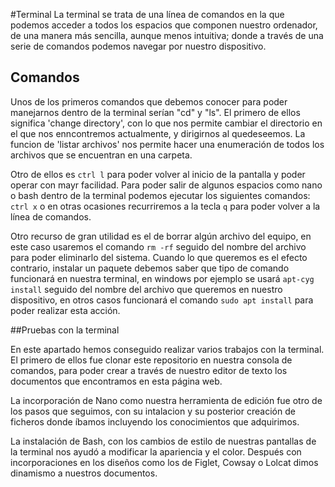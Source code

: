 #Terminal
La terminal se trata de una línea de comandos en la que podemos acceder a todos los espacios que componen nuestro ordenador, de una manera más sencilla, aunque menos intuitiva; donde a través de una serie de comandos podemos navegar por nuestro dispositivo.

## Comandos
Unos de los primeros comandos que debemos conocer para poder manejarnos dentro de la terminal serían "cd" y "ls".
El primero de ellos significa 'change directory', con lo que nos permite cambiar el directorio en el que nos enncontremos actualmente, y dirigirnos al quedeseemos. La funcion de 'listar archivos' nos permite hacer una enumeración de todos los archivos que se encuentran en una carpeta.

Otro de ellos es `ctrl l` para poder volver al inicio de la pantalla y poder operar con mayr facilidad. Para poder salir de algunos espacios como nano o bash dentro de la terminal podemos ejecutar los siguientes comandos: `ctrl x` o en otras ocasiones recurriremos a la tecla `q` para poder volver a la línea de comandos.

Otro recurso de gran utilidad es el de borrar algún archivo del equipo, en este caso usaremos el comando `rm -rf` seguido del nombre del archivo para poder eliminarlo del sistema. Cuando lo que queremos es el efecto contrario, instalar un paquete debemos saber que tipo de comando funcionará en nuestra terminal, en windows por ejemplo se usará `apt-cyg install` seguido del nombre del archivo que queremos en nuestro dispositivo, en otros casos funcionará el comando `sudo apt install` para poder realizar esta acción. 

##Pruebas con la terminal

En este apartado hemos conseguido realizar varios trabajos con la terminal.
El primero de ellos fue clonar este repositorio en nuestra consola de comandos, para poder crear a través de nuestro editor de texto los documentos que encontramos en esta página web.

La incorporación de Nano como nuestra herramienta de edición fue otro de los pasos que seguimos, con su intalacion y su posterior creación de ficheros donde íbamos incluyendo los conocimientos que adquirimos.

La instalación de Bash, con los cambios de estilo de nuestras pantallas de la terminal nos ayudó a modificar la apariencia y el color. Después con incorporaciones en los diseños como los de Figlet, Cowsay o Lolcat dimos dinamismo a nuestros documentos.


 
